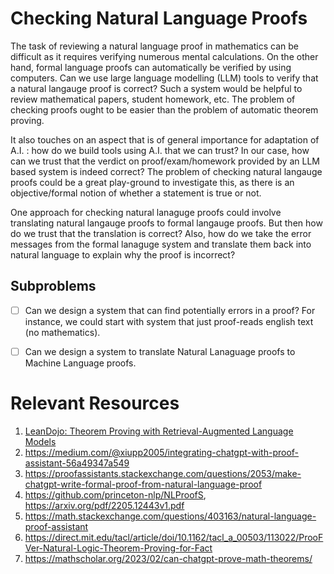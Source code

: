 # Checking Natural Language Proofs

The task of reviewing a natural language proof in mathematics can be difficult as it requires verifying numerous mental calculations. On the other hand, formal language proofs can automatically be verified by using computers. Can we use large language modelling (LLM) tools to verify that a natural langauge proof is correct? Such a system would be helpful to review mathematical papers, student homework, etc. The problem of checking proofs ought to be easier than the problem of automatic theorem proving. 

It also touches on an aspect that is of general importance for adaptation of A.I. : how do we build tools using A.I. that we can trust? In our case, how can we trust that the verdict on proof/exam/homework provided by an LLM based system is indeed correct? The problem of checking natural langauge proofs could be a great play-ground to investigate this, as there is an objective/formal notion of whether a statement is true or not. 

One approach for checking natural lanaguge proofs could involve translating natural langauge proofs to formal langauge proofs. But then how do we trust that the translation is correct? Also, how do we take the error messages from the formal lanaguge system and translate them back into natural language to explain why the proof is incorrect?

## Subproblems

- [ ] Can we design a system that can find potentially errors in a proof? For instance, we could start with system that just proof-reads english text (no mathematics). 
- [ ] Can we design a system to translate Natural Lanaguage proofs to Machine Language proofs.


# Relevant Resources 

1. [LeanDojo: Theorem Proving with Retrieval-Augmented Language Models](https://arxiv.org/pdf/2306.15626.pdf)
2. https://medium.com/@xiupp2005/integrating-chatgpt-with-proof-assistant-56a49347a549
3. https://proofassistants.stackexchange.com/questions/2053/make-chatgpt-write-formal-proof-from-natural-language-proof
4. https://github.com/princeton-nlp/NLProofS, https://arxiv.org/pdf/2205.12443v1.pdf
5. https://math.stackexchange.com/questions/403163/natural-language-proof-assistant
6. https://direct.mit.edu/tacl/article/doi/10.1162/tacl_a_00503/113022/ProoFVer-Natural-Logic-Theorem-Proving-for-Fact
7. https://mathscholar.org/2023/02/can-chatgpt-prove-math-theorems/
